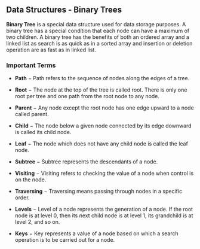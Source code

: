 ## Data Structures - Binary Trees

**Binary Tree** is a special data structure used for data storage purposes.
A binary tree has a special condition that each node can have a maximum of two children.
A binary tree has the benefits of both an ordered array and a linked list as search is as quick as in a sorted array and insertion or deletion operation are as fast as in linked list.

### Important Terms

- **Path** − Path refers to the sequence of nodes along the edges of a tree.

- **Root** − The node at the top of the tree is called root. There is only one root per tree and one path from the root node to any node.

- **Parent** − Any node except the root node has one edge upward to a node called parent.

- **Child** − The node below a given node connected by its edge downward is called its child node.

- **Leaf** − The node which does not have any child node is called the leaf node.

- **Subtree** − Subtree represents the descendants of a node.

- **Visiting** − Visiting refers to checking the value of a node when control is on the node.

- **Traversing** − Traversing means passing through nodes in a specific order.

- **Levels** − Level of a node represents the generation of a node. If the root node is at level 0, then its next child node is at level 1, its grandchild is at level 2, and so on.

- **Keys** − Key represents a value of a node based on which a search operation is to be carried out for a node.
